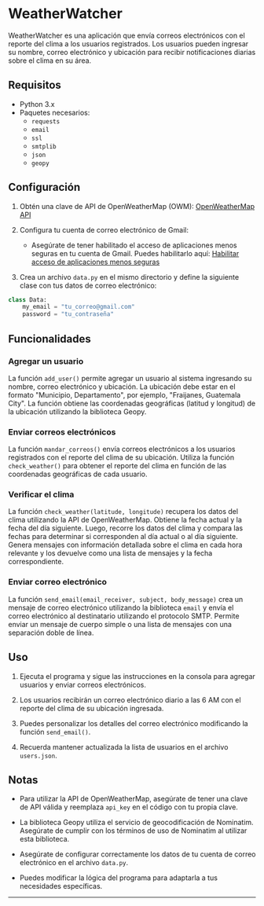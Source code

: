 # WeatherWatcher

WeatherWatcher es una aplicación que envía correos electrónicos con el reporte del clima a los usuarios registrados. Los usuarios pueden ingresar su nombre, correo electrónico y ubicación para recibir notificaciones diarias sobre el clima en su área.

## Requisitos

- Python 3.x
- Paquetes necesarios:
  - `requests`
  - `email`
  - `ssl`
  - `smtplib`
  - `json`
  - `geopy`

## Configuración

1. Obtén una clave de API de OpenWeatherMap (OWM): [OpenWeatherMap API](https://openweathermap.org/api)

2. Configura tu cuenta de correo electrónico de Gmail:
   - Asegúrate de tener habilitado el acceso de aplicaciones menos seguras en tu cuenta de Gmail. Puedes habilitarlo aquí: [Habilitar acceso de aplicaciones menos seguras](https://myaccount.google.com/lesssecureapps)

3. Crea un archivo `data.py` en el mismo directorio y define la siguiente clase con tus datos de correo electrónico:

```python
class Data:
    my_email = "tu_correo@gmail.com"
    password = "tu_contraseña"
```

## Funcionalidades

### Agregar un usuario

La función `add_user()` permite agregar un usuario al sistema ingresando su nombre, correo electrónico y ubicación. La ubicación debe estar en el formato "Municipio, Departamento", por ejemplo, "Fraijanes, Guatemala City". La función obtiene las coordenadas geográficas (latitud y longitud) de la ubicación utilizando la biblioteca Geopy.

### Enviar correos electrónicos

La función `mandar_correos()` envía correos electrónicos a los usuarios registrados con el reporte del clima de su ubicación. Utiliza la función `check_weather()` para obtener el reporte del clima en función de las coordenadas geográficas de cada usuario.

### Verificar el clima

La función `check_weather(latitude, longitude)` recupera los datos del clima utilizando la API de OpenWeatherMap. Obtiene la fecha actual y la fecha del día siguiente. Luego, recorre los datos del clima y compara las fechas para determinar si corresponden al día actual o al día siguiente. Genera mensajes con información detallada sobre el clima en cada hora relevante y los devuelve como una lista de mensajes y la fecha correspondiente.

### Enviar correo electrónico

La función `send_email(email_receiver, subject, body_message)` crea un mensaje de correo electrónico utilizando la biblioteca `email` y envía el correo electrónico al destinatario utilizando el protocolo SMTP. Permite enviar un mensaje de cuerpo simple o una lista de mensajes con una separación doble de línea.

## Uso

1. Ejecuta el programa y sigue las instrucciones en la consola para agregar usuarios y enviar correos electrónicos.

2. Los usuarios recibirán un correo electrónico diario a las 6 AM con el reporte del clima de su ubicación ingresada.

3. Puedes personalizar los detalles del correo electrónico modificando la función `send_email()`.

4. Recuerda mantener actualizada la lista de usuarios en el archivo `users.json`.

## Notas

- Para utilizar la API de OpenWeatherMap, asegúrate de tener una clave de API válida y reemplaza `api_key` en el código con tu propia clave.

- La biblioteca Geopy utiliza el servicio de geocodificación de Nominatim. Asegúrate de cumplir con los términos de uso de Nominatim al utilizar esta biblioteca.

- Asegúrate de configurar correctamente los datos de tu cuenta de correo electrónico en el archivo `data.py`.

- Puedes modificar la lógica del programa para adaptarla a tus necesidades específicas.

---
